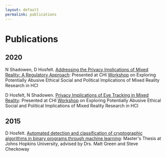 ```yaml
---
layout: default
permalink: publications
---
```

# Publications

## 2020
N Shadowen, D Hosfelt. [Addressing the Privacy Implications of Mixed Reality: A Regulatory Approach](https://arxiv.org/abs/2007.10246): Presented at CHI [Workshop](https://chi2020.acm.org/accepted-workshops/#W37) on Exploring Potentially Abusive Ethical Social and Political Implications of Mixed Reality Research in HCI

D Hosfelt, N Shadowen. [Privacy Implications of Eye Tracking in Mixed Reality](https://arxiv.org/abs/2007.10235): Presented at CHI [Workshop](https://chi2020.acm.org/accepted-workshops/#W37) on Exploring Potentially Abusive Ethical Social and Political Implications of Mixed Reality Research in HCI

## 2015
D Hosfelt. [Automated detection and classification of cryptographic algorithms in binary programs through machine learning](https://arxiv.org/abs/1503.01186): Master's Thesis at Johns Hopkins University, advised by Drs. Matt Green and Steve Checkoway
